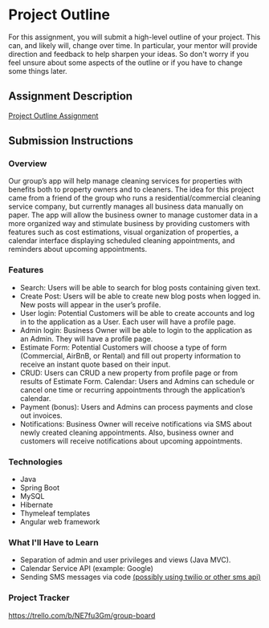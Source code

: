# Project Outline
For this assignment, you will submit a high-level outline of your project. This can, and likely will, change over time. In particular, your mentor will provide direction and feedback to help sharpen your ideas. So don't worry if you feel unsure about some aspects of the outline or if you have to change some things later.

## Assignment Description
[Project Outline Assignment](https://education.launchcode.org/liftoff/modules/assignments/project-outline)

## Submission Instructions

### Overview
Our group’s app will help manage cleaning services for properties with benefits both to property owners and to cleaners. The idea for this project came from a friend of the group who runs a residential/commercial cleaning service company, but currently manages all business data manually on paper. The app will allow the business owner to manage customer data in a more organized way and stimulate business by providing customers with features such as cost estimations, visual organization of properties, a calendar interface displaying scheduled cleaning appointments, and reminders about upcoming appointments.
### Features
* Search: Users will be able to search for blog posts containing given text.
* Create Post: Users will be able to create new blog posts when logged in. New posts will appear in the user’s profile.
* User login: Potential Customers will be able to create accounts and log in to the application as a User. Each user will have a profile page.
* Admin login: Business Owner will be able to login to the application as an Admin. They will have a profile page.
* Estimate Form: Potential Customers will choose a type of form (Commercial, AirBnB, or Rental) and fill out property information to receive an instant quote based on their input.
* CRUD: Users can CRUD a new property from profile page or from results of Estimate Form.
Calendar: Users and Admins can schedule or cancel one time or recurring appointments through the application’s calendar.
* Payment (bonus): Users and Admins can process payments and close out invoices.
* Notifications: Business Owner will receive notifications via SMS about newly created cleaning appointments. Also, business owner and customers will receive notifications about upcoming appointments.
### Technologies
* Java
* Spring Boot
* MySQL
* Hibernate
* Thymeleaf templates
* Angular web framework
### What I'll Have to Learn
* Separation of admin and user privileges and views (Java MVC).
* Calendar Service API (example: Google)
* Sending SMS messages via code [(possibly using twilio or other sms api)](https://www.twilio.com/docs/sms/quickstart/java#send-an-outbound-sms-message-with-java) 

### Project Tracker
https://trello.com/b/NE7fu3Gm/group-board
